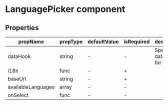 # LanguagePicker component

## Properties

| propName | propType | defaultValue | isRequired | description |
|----------|----------|--------------|------------|-------------|
| dataHook | string | - | - | Specifies a data-hook for tests |
| i18n | func | - | + |  |
| baseUrl | string | - | + |  |
| availableLanguages | array | - | - |  |
| onSelect | func | - | - |  |
